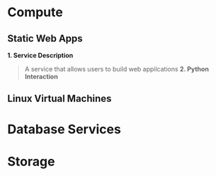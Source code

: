
# Compute

## Static Web Apps 
**1. Service Description**
>A service that allows users to build web appilcations
**2. Python Interaction**

## Linux Virtual Machines 

# Database Services 

# Storage

